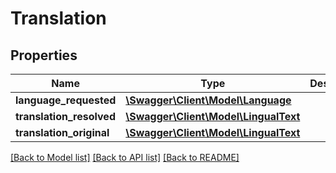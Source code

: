 # Translation

## Properties
Name | Type | Description | Notes
------------ | ------------- | ------------- | -------------
**language_requested** | [**\Swagger\Client\Model\Language**](Language.md) |  | [optional] 
**translation_resolved** | [**\Swagger\Client\Model\LingualText**](LingualText.md) |  | [optional] 
**translation_original** | [**\Swagger\Client\Model\LingualText**](LingualText.md) |  | [optional] 

[[Back to Model list]](../../README.md#documentation-for-models) [[Back to API list]](../../README.md#documentation-for-api-endpoints) [[Back to README]](../../README.md)

